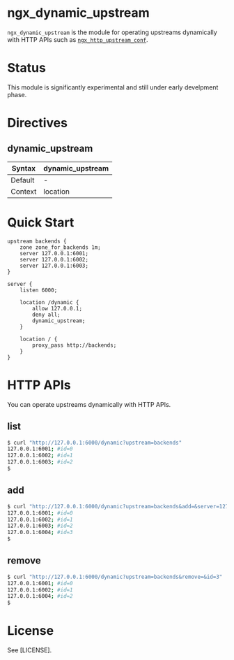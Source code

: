 # ngx_dynamic_upstream

`ngx_dynamic_upstream` is the module for operating upstreams dynamically with HTTP APIs
such as [`ngx_http_upstream_conf`](http://nginx.org/en/docs/http/ngx_http_upstream_conf_module.html).

# Status

This module is significantly experimental and still under early develpment phase.

# Directives

## dynamic_upstream

|Syntax |dynamic_upstream|
|-------|----------------|
|Default|-|
|Context|location|

# Quick Start

```nginx
upstream backends {
    zone zone_for_backends 1m;
    server 127.0.0.1:6001;
    server 127.0.0.1:6002;
    server 127.0.0.1:6003;
}

server {
    listen 6000;

    location /dynamic {
		allow 127.0.0.1;
	    deny all;
        dynamic_upstream;
    }

    location / {
	    proxy_pass http://backends;
    }
}
```

# HTTP APIs

You can operate upstreams dynamically with HTTP APIs.

## list

```bash
$ curl "http://127.0.0.1:6000/dynamic?upstream=backends"
127.0.0.1:6001; #id=0
127.0.0.1:6002; #id=1
127.0.0.1:6003; #id=2
$
```

## add

```bash
$ curl "http://127.0.0.1:6000/dynamic?upstream=backends&add=&server=127.0.0.1:6004"
127.0.0.1:6001; #id=0
127.0.0.1:6002; #id=1
127.0.0.1:6003; #id=2
127.0.0.1:6004; #id=3
$
```

## remove

```bash
$ curl "http://127.0.0.1:6000/dynamic?upstream=backends&remove=&id=3"
127.0.0.1:6001; #id=0
127.0.0.1:6002; #id=1
127.0.0.1:6004; #id=2
$
```

# License

See [LICENSE].
